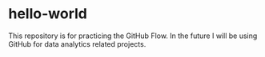 # hello-world
This repository is for practicing the GitHub Flow.
In the future I will be using GitHub for data analytics related projects.
